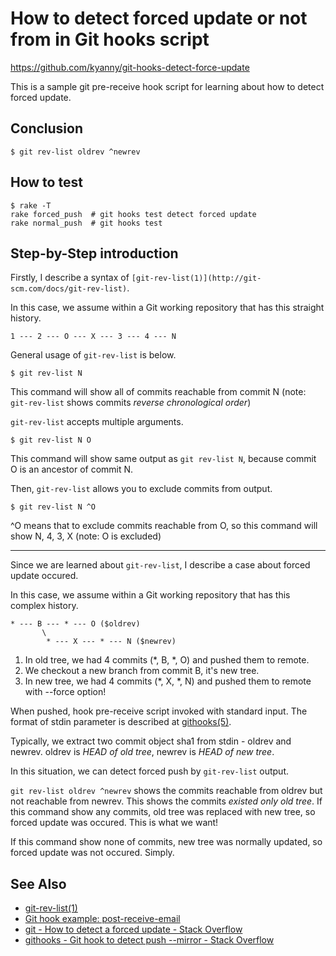 # How to detect forced update or not from in Git hooks script

https://github.com/kyanny/git-hooks-detect-force-update

This is a sample git pre-receive hook script for learning about how to detect forced update.

## Conclusion

    $ git rev-list oldrev ^newrev

## How to test

    $ rake -T
    rake forced_push  # git hooks test detect forced update
    rake normal_push  # git hooks test

## Step-by-Step introduction

Firstly, I describe a syntax of `[git-rev-list(1)](http://git-scm.com/docs/git-rev-list)`.

In this case, we assume within a Git working repository that has this straight history.

    1 --- 2 --- O --- X --- 3 --- 4 --- N

General usage of `git-rev-list` is below.

    $ git rev-list N

This command will show all of commits reachable from commit N (note: `git-rev-list` shows commits *reverse chronological order*)

`git-rev-list` accepts multiple arguments.

    $ git rev-list N O

This command will show same output as `git rev-list N`, because commit O is an ancestor of commit N.

Then, `git-rev-list` allows you to exclude commits from output.

    $ git rev-list N ^O

^O means that to exclude commits reachable from O, so this command will show N, 4, 3, X (note: O is excluded)

---

Since we are learned about `git-rev-list`, I describe a case about forced update occured.

In this case, we assume within a Git working repository that has this complex history.

    * --- B --- * --- O ($oldrev)
           \
            * --- X --- * --- N ($newrev)

 1. In old tree, we had 4 commits (*, B, *, O) and pushed them to remote.
 2. We checkout a new branch from commit B, it's new tree.
 3. In new tree, we had 4 commits (*, X, *, N) and pushed them to remote with --force option!

When pushed, hook pre-receive script invoked with standard input. The format of stdin parameter is described at [githooks(5)](http://git-scm.com/docs/githooks).

Typically, we extract two commit object sha1 from stdin - oldrev and newrev. oldrev is *HEAD of old tree*, newrev is *HEAD of new tree*.

In this situation, we can detect forced push by `git-rev-list` output.

`git rev-list oldrev ^newrev` shows the commits reachable from oldrev but not reachable from newrev. This shows the commits *existed only old tree*.
If this command show any commits, old tree was replaced with new tree, so forced update was occured. This is what we want!

If this command show none of commits, new tree was normally updated, so forced update was not occured. Simply.

## See Also

 * [git-rev-list(1)](http://git-scm.com/docs/git-rev-list)
 * [Git hook example: post-receive-email](http://git.gnus.org/gnus.git/hooks/post-receive-email)
 * [git - How to detect a forced update - Stack Overflow](http://stackoverflow.com/questions/10319110/how-to-detect-a-forced-update)
 * [githooks - Git hook to detect push --mirror - Stack Overflow](http://stackoverflow.com/questions/9210957/git-hook-to-detect-push-mirror)
